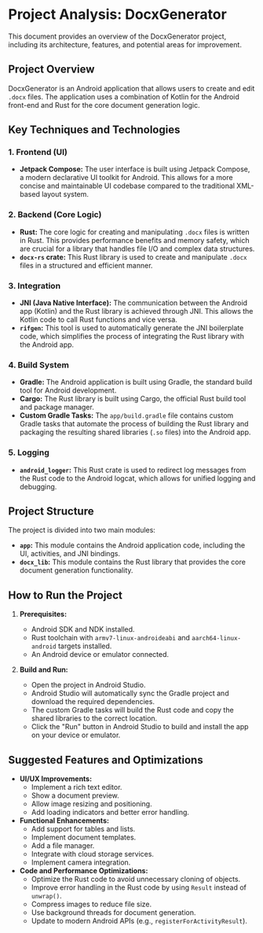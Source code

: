 # Project Analysis: DocxGenerator

This document provides an overview of the DocxGenerator project, including its architecture, features, and potential areas for improvement.

## Project Overview

DocxGenerator is an Android application that allows users to create and edit `.docx` files. The application uses a combination of Kotlin for the Android front-end and Rust for the core document generation logic.

## Key Techniques and Technologies

### 1. **Frontend (UI)**

*   **Jetpack Compose:** The user interface is built using Jetpack Compose, a modern declarative UI toolkit for Android. This allows for a more concise and maintainable UI codebase compared to the traditional XML-based layout system.

### 2. **Backend (Core Logic)**

*   **Rust:** The core logic for creating and manipulating `.docx` files is written in Rust. This provides performance benefits and memory safety, which are crucial for a library that handles file I/O and complex data structures.
*   **`docx-rs` crate:** This Rust library is used to create and manipulate `.docx` files in a structured and efficient manner.

### 3. **Integration**

*   **JNI (Java Native Interface):** The communication between the Android app (Kotlin) and the Rust library is achieved through JNI. This allows the Kotlin code to call Rust functions and vice versa.
*   **`rifgen`:** This tool is used to automatically generate the JNI boilerplate code, which simplifies the process of integrating the Rust library with the Android app.

### 4. **Build System**

*   **Gradle:** The Android application is built using Gradle, the standard build tool for Android development.
*   **Cargo:** The Rust library is built using Cargo, the official Rust build tool and package manager.
*   **Custom Gradle Tasks:** The `app/build.gradle` file contains custom Gradle tasks that automate the process of building the Rust library and packaging the resulting shared libraries (`.so` files) into the Android app.

### 5. **Logging**

*   **`android_logger`:** This Rust crate is used to redirect log messages from the Rust code to the Android logcat, which allows for unified logging and debugging.

## Project Structure

The project is divided into two main modules:

*   **`app`:** This module contains the Android application code, including the UI, activities, and JNI bindings.
*   **`docx_lib`:** This module contains the Rust library that provides the core document generation functionality.

## How to Run the Project

1.  **Prerequisites:**
    *   Android SDK and NDK installed.
    *   Rust toolchain with `armv7-linux-androideabi` and `aarch64-linux-android` targets installed.
    *   An Android device or emulator connected.

2.  **Build and Run:**
    *   Open the project in Android Studio.
    *   Android Studio will automatically sync the Gradle project and download the required dependencies.
    *   The custom Gradle tasks will build the Rust code and copy the shared libraries to the correct location.
    *   Click the "Run" button in Android Studio to build and install the app on your device or emulator.

## Suggested Features and Optimizations

*   **UI/UX Improvements:**
    *   Implement a rich text editor.
    *   Show a document preview.
    *   Allow image resizing and positioning.
    *   Add loading indicators and better error handling.
*   **Functional Enhancements:**
    *   Add support for tables and lists.
    *   Implement document templates.
    *   Add a file manager.
    *   Integrate with cloud storage services.
    *   Implement camera integration.
*   **Code and Performance Optimizations:**
    *   Optimize the Rust code to avoid unnecessary cloning of objects.
    *   Improve error handling in the Rust code by using `Result` instead of `unwrap()`.
    *   Compress images to reduce file size.
    *   Use background threads for document generation.
    *   Update to modern Android APIs (e.g., `registerForActivityResult`).
